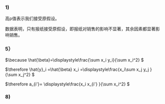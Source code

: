 ### 1)

高p值表示我们接受原假设。

数据表明，只有报纸接受原假设，即报纸对销售的影响不显著，其余因素都显著影响销售。



### 5）

$\because \hat{\beta}=\displaystyle\frac{\sum x_i y_i}{\sum x_i^2} $

$\therefore \hat{y}_i =\hat{\beta} x_i =\displaystyle\frac{x_i\sum x_j y_j }{\sum x_j^2} $

$\therefore a_{i'}= \displaystyle\frac{x_i x_{i'} }{\sum x_i^2} $



### 8)









